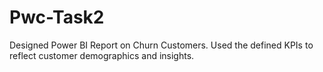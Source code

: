 # Pwc-Task2
Designed Power BI Report on Churn Customers.
Used the defined KPIs to reflect customer demographics and insights.
